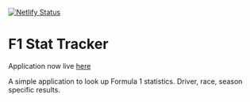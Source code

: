 [![Netlify Status](https://api.netlify.com/api/v1/badges/1f5a9243-39e9-4760-945f-024d9b1c9685/deploy-status)](https://app.netlify.com/sites/rohan-f1-stat/deploys)

# F1 Stat Tracker

Application now live [here](https://rohan-f1-stat.netlify.app)

A simple application to look up Formula 1 statistics. Driver, race, season specific results.
